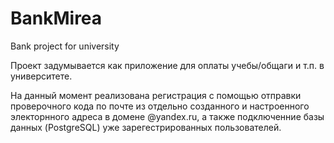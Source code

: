 # BankMirea
Bank project for university

Проект задумывается как приложение для оплаты учебы/общаги и т.п. в университете.

На данный момент реализована регистрация с помощью отправки проверочного кода по почте из отдельно созданного и настроенного электорнного адреса
в домене @yandex.ru, а также подключенние базы данных (PostgreSQL) уже зарегестрированных пользователей.
